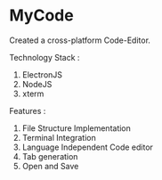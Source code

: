 # MyCode

Created a cross-platform Code-Editor.

Technology Stack :
1. ElectronJS
2. NodeJS
3. xterm

Features :
1. File Structure Implementation
2. Terminal Integration
3. Language Independent Code editor 
4. Tab generation
5. Open and Save 
